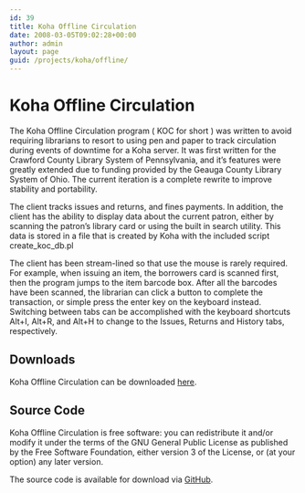 ```yaml
---
id: 39
title: Koha Offline Circulation
date: 2008-03-05T09:02:28+00:00
author: admin
layout: page
guid: /projects/koha/offline/
---
```

# Koha Offline Circulation

  The Koha Offline Circulation program ( KOC for short ) was written to avoid requiring librarians to resort to using pen and paper to track circulation during events of downtime for a Koha server. It was first written for the Crawford County Library System of Pennsylvania, and it’s features were greatly extended due to funding provided by the Geauga County Library System of Ohio. The current iteration is a complete rewrite to improve stability and portability.

The client tracks issues and returns, and fines payments. In addition, the client has the ability to display data about the current patron, either by scanning the patron’s library card or using the built in search utility. This data is stored in a file that is created by Koha with the included script create\_koc\_db.pl

The client has been stream-lined so that use the mouse is rarely required. For example, when issuing an item, the borrowers card is scanned first, then the program jumps to the item barcode box. After all the barcodes have been scanned, the librarian can click a button to complete the transaction, or simple press the enter key on the keyboard instead. Switching between tabs can be accomplished with the keyboard shortcuts Alt+I, Alt+R, and Alt+H to change to the Issues, Returns and History tabs, respectively.

## Downloads

Koha Offline Circulation can be downloaded [here](https://github.com/bywatersolutions/koha-offline-circulation/releases).

## Source Code

Koha Offline Circulation is free software: you can redistribute it and/or modify it under the terms of the GNU General Public License as published by the Free Software Foundation, either version 3 of the License, or (at your option) any later version.

The source code is available for download via [GitHub](https://github.com/bywatersolutions/koha-offline-circulation).
